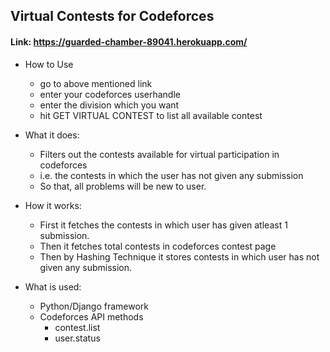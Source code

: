 ## Virtual Contests for Codeforces

#### Link: https://guarded-chamber-89041.herokuapp.com/


- How to Use

    * go to above mentioned link
    * enter your codeforces userhandle
    * enter the division which you want
    * hit GET VIRTUAL CONTEST to list all available contest


- What it does:

    * Filters out the contests available for virtual participation in codeforces 
    * i.e. the contests in which the user has not given any submission 
    * So that, all problems will be new to user.

- How it works:

    * First it fetches the contests in which user has given atleast 1 submission.
    * Then it fetches total contests in codeforces contest page
    * Then by Hashing Technique it stores contests in which user has not given any submission.

- What is used:

    * Python/Django framework
    * Codeforces API methods
        - contest.list
        - user.status



